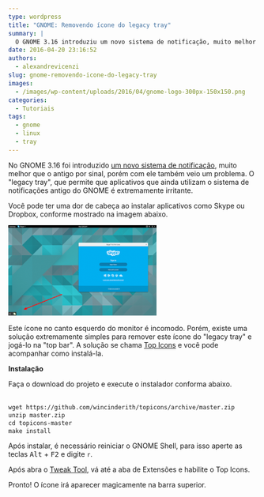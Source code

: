 ```yaml
---
type: wordpress
title: "GNOME: Removendo ícone do legacy tray"
summary: |
  O GNOME 3.16 introduziu um novo sistema de notificação, muito melhor que o antigo por sinal, porém com ele também veio um problema. O “legacy tray”, que permite que aplicativos que ainda utilizam o sistema de notificações antigo do GNOME é extremamente irritante.
date: 2016-04-20 23:16:52
authors:
  - alexandrevicenzi
slug: gnome-removendo-icone-do-legacy-tray
images:
  - /images/wp-content/uploads/2016/04/gnome-logo-300px-150x150.png
categories:
  - Tutoriais
tags:
  - gnome
  - linux
  - tray
---
```


No GNOME 3.16 foi introduzido <a href="https://help.gnome.org/misc/release-notes/3.16/" target="_blank">um novo sistema de notificação</a>, muito melhor que o antigo por sinal, porém com ele também veio um problema. O "legacy tray", que permite que aplicativos que ainda utilizam o sistema de notificações antigo do GNOME é extremamente irritante.

<!--more-->

Você pode ter uma dor de cabeça ao instalar aplicativos como Skype ou Dropbox, conforme mostrado na imagem abaixo.

<img src="/images/wp-content/uploads/2016/04/gnome316-tray-icons-300x183.png" alt="gnome316-tray-icons" width="300" height="183" class="aligncenter size-medium wp-image-5181" />

Este ícone no canto esquerdo do monitor é incomodo. Porém, existe uma solução extremamente simples para remover este ícone do "legacy tray" e jogá-lo na "top bar". A solução se chama <a href="https://github.com/wincinderith/topicons" target="_blank">Top Icons</a> e você pode acompanhar como instalá-la.

<strong>Instalação</strong>

Faça o download do projeto e execute o instalador conforma abaixo.

<pre><code class="bash">
wget https://github.com/wincinderith/topicons/archive/master.zip
unzip master.zip
cd topicons-master
make install
</code></pre>

Após instalar, é necessário reiniciar o GNOME Shell, para isso aperte as teclas <kbd>Alt</kbd> + <kbd>F2</kbd> e digite <code>r</code>.

Após abra o <a href="https://wiki.gnome.org/action/show/Apps/GnomeTweakTool?action=show&redirect=GnomeTweakTool" target="_blank">Tweak Tool</a>, vá até a aba de Extensões e habilite o Top Icons.

Pronto! O ícone irá aparecer magicamente na barra superior.
